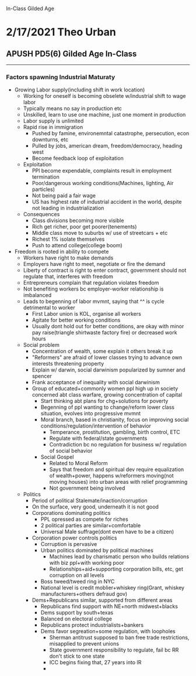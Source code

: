 In-Class Gilded Age

# 2/17/2021 Theo Urban
## APUSH PD5(6) Gilded Age In-Class
***
### Factors spawning Industrial Maturaty
 - Growing Labor supply(including shift in work location)
	 - Working for oneself is becoming obselete w/industrial shift to wage labor
	 - Typically means no say in production etc
	 - Unskilled, learn to use one machine, just one moment in production
	 - Labor supply is unlimited
	 - Rapid rise in immigration
		 - Pushed by famine, environemntal catastrophe, persecution, econ downturns, etc
		 - Pulled by jobs, american dream, freedom/democracy, heading west
		 - Become feedback loop of exploitation
	 - Exploitation
		 - PPl become expendable, complaints result in employment termination
		 - Poor/dangerous working conditions(Machines, lighting, Air particles)
		 - Not being paid a fair wage
		 - US has highest rate of industrial accident in the world, despite not leading in industrialization
	 - Consequences
		 - Class divisions becoming more visible
		 - Rich get richer, poor get poorer(tenements)
		 - Middle class move to suburbs w/ use of streetcars + etc
		 - Richest 1% isolate themselves
		 - Push to attend college(college boom)
 - Freedom is rooted in ability to compete
	- Workers have right to make demands
	- Employers have right to meet, negotiate or fire the demand
	- Liberty of contract is right to enter contract, government should not regulate that, interferes with freedom
	- Entrepreneurs complain that regulation violates freedom
	- Not benefiting workers bc employer-worker relationship is imbalanced
	- Leads to begenning of labor mvmnt, saying that ^^ is cycle detrimental to worker
		- First Labor union is KOL, organise all workers
		- Agitate for better working conditions
		- Usually dont hold out for better conditions, are okay with minor pay raise(triangle shirtwaste factory fire) or decreased work hours
	- Social problem
		- Concentration of wealth, some explain it others break it up
		- "Reformers" are afraid of lower classes trying to advance own interests threatening property
		- Explain w/ darwin, social darwinism popularized by sumner and spencer
		- Frank acceptance of inequality with social darwinism
		- Group of educated+commonly women ppl high up in society concerned abt class warfare, growing concentration of capital
			- Start thinking abt plans for chg+solutions for poverty
			- Begenning of ppl wanting to change/reform lower class situation, evolves into progressive mvmnt
			- Moral branch, based in christianity, focus on improving social conditions/regulation/intervention of behavior
				- Temperance, prostitution, gambling, birth control, ETC
				- Regulate with federal/state governments
				- Contradiction bc no regulation for business w/ regulation of social behavior
			- Social Gospel
				- Related to Moral Reform
				- Says that freedom and spiritual dev require equalization of wealth+power, happens w/reformers moving(not moving houses) into urban areas with relief programming
				- Not government being involved
	- Politics
		- Period of political Stalemate/inaction/corruption
		- On the surface, very good, underneath it is not good
		- Corporations dominating politics
			- PPL opressed as compete for riches
			- 2 political parties are similar+comfortable
			- Universal Male suffrage(dont even have to be a citizen)
		- Corporation power controls politics
			- Corruption is pervasive
			- Urban politics dominated by political machines
				- Machines lead by charismatic person who builds relations with biz ppl+with working poor
				- Relationships+aid+supporting corporation bills, etc, get corruption on all levels
			- Boss tweed/tweed ring in NYC
			- National level is credit moblier+whiskey ring(Grant, whiskey manufacturers+others defraud gov)
		- Dems+Republicans similar, supported from different areas
			- Republicans find support with NE+north midwest+blacks
			- Dems support by south+texas
			- Balanced on electoral college
			- Republicans protect industrialists+bankers
			- Dems favor segreation+some regulation, with loopholes
				- Sherman antitrust supposed to ban free trade restrictions, misapplied to prevent unions
				- State government responsibility to regulate, fail bc RR don't stick to one state
				- ICC begins fixing that, 27 years into IR
				- 